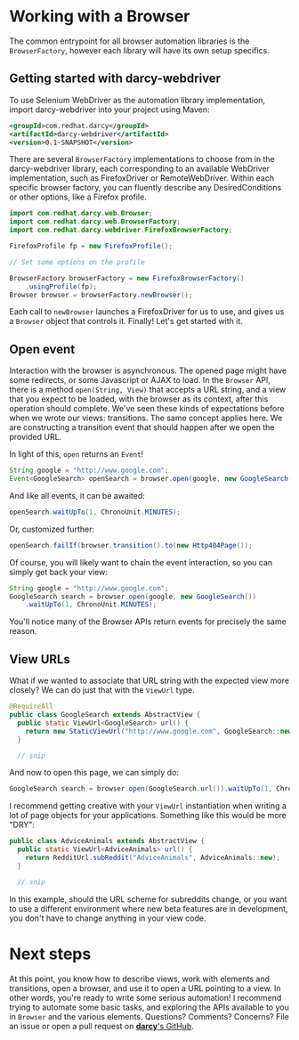 # Working with a Browser

The common entrypoint for all browser automation libraries is the `BrowserFactory`, however each library will have its own setup specifics.

## Getting started with darcy-webdriver

To use Selenium WebDriver as the automation library implementation, import darcy-webdriver into your project using Maven:

```xml
<groupId>com.redhat.darcy</groupId>
<artifactId>darcy-webdriver</artifactId>
<version>0.1-SNAPSHOT</version>
```

There are several `BrowserFactory` implementations to choose from in the darcy-webdriver library, each corresponding to an available WebDriver implementation, such as FirefoxDriver or RemoteWebDriver. Within each specific browser factory, you can fluently describe any DesiredConditions or other options, like a Firefox profile.

```java
import com.redhat.darcy.web.Browser;
import com.redhat.darcy.web.BrowserFactory;
import com.redhat.darcy.webdriver.FirefoxBrowserFactory;

FirefoxProfile fp = new FirefoxProfile();

// Set some options on the profile

BrowserFactory browserFactory = new FirefoxBrowserFactory()
    .usingProfile(fp);
Browser browser = browserFactory.newBrowser();
```

Each call to `newBrowser` launches a FirefoxDriver for us to use, and gives us a `Browser` object that controls it. Finally! Let's get started with it.

## Open event

Interaction with the browser is asynchronous. The opened page might have some redirects, or some Javascript or AJAX to load. In the `Browser` API, there is a method `open(String, View)` that accepts a URL string, and a view that you expect to be loaded, with the browser as its context, after this operation should complete. We've seen these kinds of expectations before when we wrote our views: transitions. The same concept applies here. We are constructing a transition event that should happen after we open the provided URL.

In light of this, `open` returns an `Event`!

```java
String google = "http://www.google.com";
Event<GoogleSearch> openSearch = browser.open(google, new GoogleSearch());
```

And like all events, it can be awaited:

```java
openSearch.waitUpTo(1, ChronoUnit.MINUTES);
```

Or, customized further:

```java
openSearch.failIf(browser.transition().to(new Http404Page());
```

Of course, you will likely want to chain the event interaction, so you can simply get back your view:

```java
String google = "http://www.google.com";
GoogleSearch search = browser.open(google, new GoogleSearch())
    .waitUpTo(1, ChronoUnit.MINUTES);
```

You'll notice many of the Browser APIs return events for precisely the same reason.

## View URLs

What if we wanted to associate that URL string with the expected view more closely? We can do just that with the `ViewUrl` type.

```java
@RequireAll
public class GoogleSearch extends AbstractView {
  public static ViewUrl<GoogleSearch> url() {
    return new StaticViewUrl("http://www.google.com", GoogleSearch::new);
  }

  // snip
```

And now to open this page, we can simply do:

```java
GoogleSearch search = browser.open(GoogleSearch.url()).waitUpTo(1, ChronoUnit.MINUTES);
```

I recommend getting creative with your `ViewUrl` instantiation when writing a lot of page objects for your applications. Something like this would be more "DRY":

```java
public class AdviceAnimals extends AbstractView {
  public static ViewUrl<AdviceAnimals> url() {
    return RedditUrl.subReddit("AdviceAnimals", AdviceAnimals::new);
  }

  // snip
```

In this example, should the URL scheme for subreddits change, or you want to use a different environment where new beta features are in development, you don't have to change anything in your view code.

# Next steps

At this point, you know how to describe views, work with elements and transitions, open a browser, and use it to open a URL pointing to a view. In other words, you're ready to write some serious automation! I recommend trying to automate some basic tasks, and exploring the APIs available to you in `Browser` and the various elements. Questions? Comments? Concerns? File an issue or open a pull request on [**darcy**'s GitHub](http://github.com/darcy-framework).
